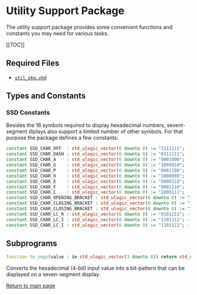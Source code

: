 
# Utility Support Package
The utility support package provides some convenient functions and constants you may need for various tasks.


[[_TOC_]]

## Required Files

- [`util_pkg.vhd`](src/util_pkg.vhd)

## Types and Constants


### SSD Constants

Besides the 16 symbols required to display hexadecimal numbers, sevent-segment diplays also support a limited number of other symbols. For that purpose the package defines a few constants:




```vhdl
constant SSD_CHAR_OFF  : std_ulogic_vector(6 downto 0) := "1111111";
constant SSD_CHAR_DASH : std_ulogic_vector(6 downto 0) := "0111111";
constant SSD_CHAR_A    : std_ulogic_vector(6 downto 0) := "0001000";
constant SSD_CHAR_G    : std_ulogic_vector(6 downto 0) := "1000010";
constant SSD_CHAR_P    : std_ulogic_vector(6 downto 0) := "0001100";
constant SSD_CHAR_O    : std_ulogic_vector(6 downto 0) := "1000000";
constant SSD_CHAR_E    : std_ulogic_vector(6 downto 0) := "0000110";
constant SSD_CHAR_F    : std_ulogic_vector(6 downto 0) := "0001110";
constant SSD_CHAR_L    : std_ulogic_vector(6 downto 0) := "1000111";
constant SSD_CHAR_OPENING_BRACKET : std_ulogic_vector(6 downto 0) := "1000110"; -- (
constant SSD_CHAR_CLOSING_BRACKET : std_ulogic_vector(6 downto 0) := "1110000"; -- )
constant SSD_CHAR_CLOSING_BRACKET : std_ulogic_vector(6 downto 0) := "1110000"; -- )
constant SSD_CHAR_LC_R : std_ulogic_vector(6 downto 0) := "0101111"; -- lowercase r
constant SSD_CHAR_LC_I : std_ulogic_vector(6 downto 0) := "1101111"; -- lowercase i
constant SSD_CHAR_LC_I : std_ulogic_vector(6 downto 0) := "1101111"; -- lowercase i
```






## Subprograms
```vhdl
function to_segs(value : in std_ulogic_vector(3 downto 0)) return std_ulogic_vector;
```

Converts the hexadecimal (4-bit) input value into a bit-pattern that can be displayed on a seven-segment display.






[Return to main page](../../README.md)
